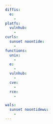 ```yaml
---
diffis:
  e:
    -
platfs:
  vulnhub:
    -
curls:
  sunset noontide:
    -
functions:
  unix:
    -
  e:
    -
  vulnhub:
    -
  cve:
    -
  rce:
    -

wals:
  sunset noontidewu:
    -
---
```

